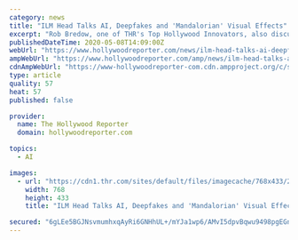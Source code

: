 ```yaml
---
category: news
title: "ILM Head Talks AI, Deepfakes and 'Mandalorian' Visual Effects"
excerpt: "Rob Bredow, one of THR's Top Hollywood Innovators, also discusses how the AI-based image-doctoring technology behind deep fakes will change Hollywood and why his team’s virtual production developments could be \"an important part of us being able to get back to work sooner."
publishedDateTime: 2020-05-08T14:09:00Z
webUrl: "https://www.hollywoodreporter.com/news/ilm-head-talks-ai-deepfakes-mandalorian-visual-effects-1293243"
ampWebUrl: "https://www.hollywoodreporter.com/amp/news/ilm-head-talks-ai-deepfakes-mandalorian-visual-effects-1293243"
cdnAmpWebUrl: "https://www-hollywoodreporter-com.cdn.ampproject.org/c/s/www.hollywoodreporter.com/amp/news/ilm-head-talks-ai-deepfakes-mandalorian-visual-effects-1293243"
type: article
quality: 57
heat: 57
published: false

provider:
  name: The Hollywood Reporter
  domain: hollywoodreporter.com

topics:
  - AI

images:
  - url: "https://cdn1.thr.com/sites/default/files/imagecache/768x433/2020/05/rob_bredow_-_publicity_-_h_2020_.jpg"
    width: 768
    height: 433
    title: "ILM Head Talks AI, Deepfakes and 'Mandalorian' Visual Effects"

secured: "6gLEe5BGJNsvmumhxqAyRi6GNHhUL+/mYJa1wp6/AMvI5dpvBqwu9498pgEGn7/zq05jj8AQcjRJflGlOS0fBp/35xQG0Fpn26sdGcT7l9eFoPvdt8CV0SB9ADXTL1ZqyS/Ga68SmicnT9hjFsJol8/490ybCXJkD8ns0WJ9Ww2SoJHWMuwD3BrQgV0GvHEQw1GbfxYqPc/AAs5sTvtHrgBtJi71UK29GY//BX/lUs6spZb9NJ9Y5Fm22H8eFzpy7PYl0D240cCzLIXtiVwJHgW9B7kDHK+OTbTtufslGC/P4QRZbrWSQV9Cchi4X/y6;GbHOJ8DBrIse2FYPt56tgA=="
---
```


